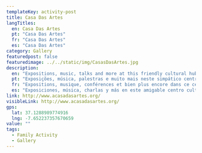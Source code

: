 ```yaml
---
templateKey: activity-post
title: Casa Das Artes
langTitles:
  en: Casa Das Artes
  pt: "Casa Das Artes"
  fr: "Casa Das Artes"
  es: "Casa Das Artes"
category: Gallery
featuredpost: false
featuredimage: ../../static/img/CasasDasArtes.jpg
description: 
  en: "Expositions, music, talks and more at this friendly cultural hub. Tel: 213 463 426"
  pt: "Exposições, música, palestras e muito mais neste simpático centro cultural. Tel: 213 463 426"
  fr: "Expositions, musique, conférences et bien plus encore dans ce centre culturel convivial. Tel: 213 463 426"
  es: "Exposiciones, música, charlas y más en este amigable centro cultural. Tel: 213 463 426"
link: http://www.acasadasartes.org/
visibleLink: http://www.acasadasartes.org/
gps:
  lat: 37.1288989774916
  lng: -7.652237357670659
value: ""
tags:
  - Family Activity
  - Gallery
---
```


